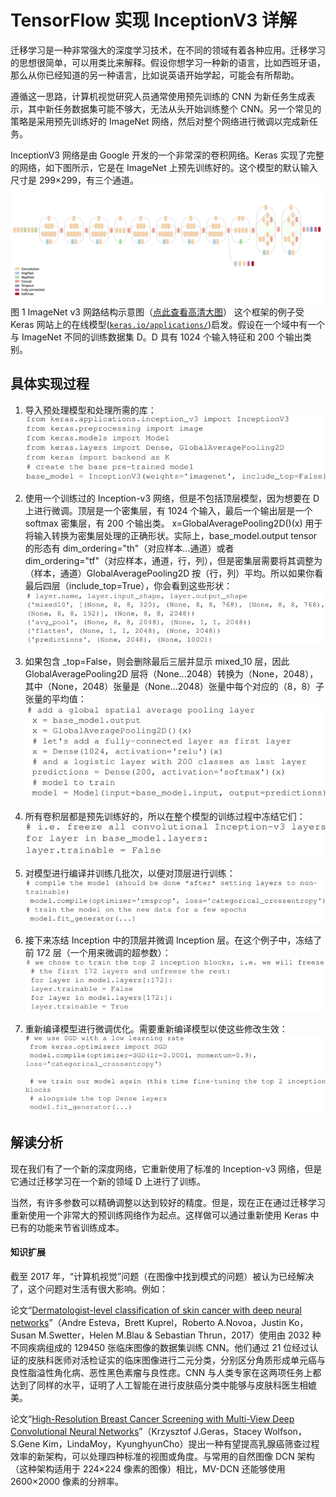 # TensorFlow 实现 InceptionV3 详解

迁移学习是一种非常强大的深度学习技术，在不同的领域有着各种应用。迁移学习的思想很简单，可以用类比来解释。假设你想学习一种新的语言，比如西班牙语，那么从你已经知道的另一种语言，比如说英语开始学起，可能会有所帮助。

遵循这一思路，计算机视觉研究人员通常使用预先训练的 CNN 为新任务生成表示，其中新任务数据集可能不够大，无法从头开始训练整个 CNN。另一个常见的策略是采用预先训练好的 ImageNet 网络，然后对整个网络进行微调以完成新任务。

InceptionV3 网络是由 Google 开发的一个非常深的卷积网络。Keras 实现了完整的网络，如下图所示，它是在 ImageNet 上预先训练好的。这个模型的默认输入尺寸是 299×299，有三个通道。![](img/2fc6b4456b2bf3ba925e9a580a77fe70.jpg)
图 1 ImageNet v3 网路结构示意图（[点此查看高清大图](http://c.biancheng.net/uploads/allimg/190110/2-1Z110112Q0462.jpg)）
这个框架的例子受 Keras 网站上的在线模型([`keras.io/applications/`](https://keras.io/applications/))启发。假设在一个域中有一个与 ImageNet 不同的训练数据集 D。D 具有 1024 个输入特征和 200 个输出类别。

## 具体实现过程

1.  导入预处理模型和处理所需的库：
    ![](img/62a25683c911bb5bbe8a84be7e2dce18.jpg)

2.  使用一个训练过的 Inception-v3 网络，但是不包括顶层模型，因为想要在 D 上进行微调。顶层是一个密集层，有 1024 个输入，最后一个输出层是一个 softmax 密集层，有 200 个输出类。
    x=GlobalAveragePooling2D()(x) 用于将输入转换为密集层处理的正确形状。实际上，base_model.output tensor 的形态有 dim_ordering="th"（对应样本...通道）或者 dim_ordering="tf"（对应样本，通道，行，列），但是密集层需要将其调整为（样本，通道）GlobalAveragePooling2D 按（行，列）平均。所以如果你看最后四层（include_top=True），你会看到这些形状：
    ![](img/bfe234d734ad47bbeb97e48f7ff566ac.jpg)

3.  如果包含 _top=False，则会删除最后三层并显示 mixed_10 层，因此 GlobalAveragePooling2D 层将（None...2048）转换为（None，2048），其中（None，2048）张量是（None...2048）张量中每个对应的（8，8）子张量的平均值：
    ![](img/a82b56039f7a6730efdea4221c54fae4.jpg)

4.  所有卷积层都是预先训练好的，所以在整个模型的训练过程中冻结它们：
    ![](img/f0cc7deb565582b77912b1590d990bb3.jpg)

5.  对模型进行编译并训练几批次，以便对顶层进行训练：
    ![](img/fd15a4c8b52de9639b58e93a1448d433.jpg)

6.  接下来冻结 Inception 中的顶层并微调 Inception 层。在这个例子中，冻结了前 172 层（一个用来微调的超参数）：
    ![](img/825ab8c778d80765aee2af9ae274b793.jpg)

7.  重新编译模型进行微调优化。需要重新编译模型以使这些修改生效：
    ![](img/c4762a2df74b3ad859de7da7bdc95989.jpg)

## 解读分析

现在我们有了一个新的深度网络，它重新使用了标准的 Inception-v3 网络，但是它通过迁移学习在一个新的领域 D 上进行了训练。

当然，有许多参数可以精确调整以达到较好的精度。但是，现在正在通过迁移学习重新使用一个非常大的预训练网络作为起点。这样做可以通过重新使用 Keras 中已有的功能来节省训练成本。

#### 知识扩展

截至 2017 年，“计算机视觉”问题（在图像中找到模式的问题）被认为已经解决了，这个问题对生活有很大影响。例如：

论文“[Dermatologist-level classification of skin cancer with deep neural networks](https://www.nature.com/nature/journal/v542/n7639/full/nature21056.html)”（Andre Esteva，Brett Kuprel，Roberto A.Novoa，Justin Ko，Susan M.Swetter，Helen M.Blau & Sebastian Thrun，2017）使用由 2032 种不同疾病组成的 129450 张临床图像的数据集训练 CNN。他们通过 21 位经过认证的皮肤科医师对活检证实的临床图像进行二元分类，分别区分角质形成单元癌与良性脂溢性角化病、恶性黑色素瘤与良性痣。CNN 与人类专家在这两项任务上都达到了同样的水平，证明了人工智能在进行皮肤癌分类中能够与皮肤科医生相媲美。

论文“[High-Resolution Breast Cancer Screening with Multi-View Deep Convolutional Neural Networks](https://arxiv.org/abs/1703.07047)”（Krzysztof J.Geras，Stacey Wolfson，S.Gene Kim，LindaMoy，KyunghyunCho）提出一种有望提高乳腺癌筛查过程效率的新架构，可以处理四种标准的视图或角度。与常用的自然图像 DCN 架构（这种架构适用于 224×224 像素的图像）相比，MV-DCN 还能够使用 2600×2000 像素的分辨率。
